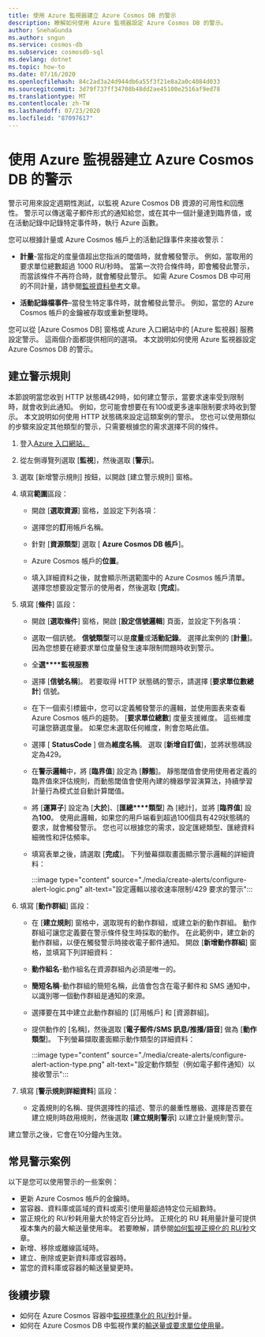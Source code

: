 ```yaml
---
title: 使用 Azure 監視器建立 Azure Cosmos DB 的警示
description: 瞭解如何使用 Azure 監視器設定 Azure Cosmos DB 的警示。
author: SnehaGunda
ms.author: sngun
ms.service: cosmos-db
ms.subservice: cosmosdb-sql
ms.devlang: dotnet
ms.topic: how-to
ms.date: 07/16/2020
ms.openlocfilehash: 84c2ad3a24d944db6a55f3f21e8a2a0c4084d033
ms.sourcegitcommit: 3d79f737ff34708b48dd2ae45100e2516af9ed78
ms.translationtype: MT
ms.contentlocale: zh-TW
ms.lasthandoff: 07/23/2020
ms.locfileid: "87097617"
---
```

# <a name="create-alerts-for-azure-cosmos-db-using-azure-monitor"></a>使用 Azure 監視器建立 Azure Cosmos DB 的警示

警示可用來設定週期性測試，以監視 Azure Cosmos DB 資源的可用性和回應性。 警示可以傳送電子郵件形式的通知給您，或在其中一個計量達到臨界值，或在活動記錄中記錄特定事件時，執行 Azure 函數。

您可以根據計量或 Azure Cosmos 帳戶上的活動記錄事件來接收警示：

* **計量**-當指定的度量值超出您指派的閾值時，就會觸發警示。 例如，當取用的要求單位總數超過 1000 RU/秒時。 當第一次符合條件時，即會觸發此警示，而當該條件不再符合時，就會觸發此警示。 如需 Azure Cosmos DB 中可用的不同計量，請參閱[監視資料參考](monitor-cosmos-db-reference.md#metrics)文章。

* **活動記錄檔事件**–當發生特定事件時，就會觸發此警示。 例如，當您的 Azure Cosmos 帳戶的金鑰被存取或重新整理時。

您可以從 [Azure Cosmos DB] 窗格或 Azure 入口網站中的 [Azure 監視器] 服務設定警示。 這兩個介面都提供相同的選項。 本文說明如何使用 Azure 監視器設定 Azure Cosmos DB 的警示。

## <a name="create-an-alert-rule"></a>建立警示規則

本節說明當您收到 HTTP 狀態碼429時，如何建立警示，當要求速率受到限制時，就會收到此通知。 例如，您可能會想要在有100或更多速率限制要求時收到警示。 本文說明如何使用 HTTP 狀態碼來設定這類案例的警示。 您也可以使用類似的步驟來設定其他類型的警示，只需要根據您的需求選擇不同的條件。

1. 登入[Azure 入口網站。](https://portal.azure.com/)

1. 從左側導覽列選取 [**監視**]，然後選取 [**警示**]。

1. 選取 [新增警示規則] 按鈕，以開啟 [建立警示規則] 窗格。  

1. 填寫**範圍**區段：

   * 開啟 [**選取資源**] 窗格，並設定下列各項：

   * 選擇您的**訂**用帳戶名稱。

   * 針對 [**資源類型**] 選取 [ **Azure Cosmos DB 帳戶**]。

   * Azure Cosmos 帳戶的**位置**。

   * 填入詳細資料之後，就會顯示所選範圍中的 Azure Cosmos 帳戶清單。 選擇您想要設定警示的使用者，然後選取 [**完成**]。

1. 填寫 [**條件**] 區段：

   * 開啟 [**選取條件**] 窗格，開啟 [**設定信號邏輯**] 頁面，並設定下列各項：

   * 選取一個訊號。 **信號類型**可以是**度量**或**活動記錄**。 選擇此案例的 [**計量**]。 因為您想要在總要求單位度量發生速率限制問題時收到警示。

   * 全**選****監視服務**

   * 選擇 [**信號名稱**]。 若要取得 HTTP 狀態碼的警示，請選擇 [**要求單位數總計**] 信號。

   * 在下一個索引標籤中，您可以定義觸發警示的邏輯，並使用圖表來查看 Azure Cosmos 帳戶的趨勢。 [**要求單位總數**] 度量支援維度。 這些維度可讓您篩選度量。 如果您未選取任何維度，則會忽略此值。

   * 選擇 [ **StatusCode** ] 做為**維度名稱**。 選取 [**新增自訂值**]，並將狀態碼設定為429。

   * 在**警示邏輯**中，將 [**臨界值**] 設定為 [**靜態**]。 靜態閾值會使用使用者定義的臨界值來評估規則，而動態閾值會使用內建的機器學習演算法，持續學習計量行為模式並自動計算閾值。

   * 將 [**運算子**] 設定為 [**大於**]、[**匯總****類型**] 為 [總計]，並將 [**臨界值**] 設為**100**。 使用此邏輯，如果您的用戶端看到超過100個具有429狀態碼的要求，就會觸發警示。 您也可以根據您的需求，設定匯總類型、匯總資料細微性和評估頻率。

   * 填寫表單之後，請選取 [**完成**]。 下列螢幕擷取畫面顯示警示邏輯的詳細資料：

     :::image type="content" source="./media/create-alerts/configure-alert-logic.png" alt-text="設定邏輯以接收速率限制/429 要求的警示":::

1. 填寫 [**動作群組**] 區段：

   * 在 [**建立規則**] 窗格中，選取現有的動作群組，或建立新的動作群組。 動作群組可讓您定義要在警示條件發生時採取的動作。 在此範例中，建立新的動作群組，以便在觸發警示時接收電子郵件通知。 開啟 [**新增動作群組**] 窗格，並填寫下列詳細資料：

   * **動作組名**-動作組名在資源群組內必須是唯一的。

   * **簡短名稱**-動作群組的簡短名稱，此值會包含在電子郵件和 SMS 通知中，以識別哪一個動作群組是通知的來源。

   * 選擇要在其中建立此動作群組的 [訂用帳戶] 和 [資源群組]。  

   * 提供動作的 [名稱]，然後選取 [**電子郵件/SMS 訊息/推播/語音**] 做為 [**動作類型**]。 下列螢幕擷取畫面顯示動作類型的詳細資料：

     :::image type="content" source="./media/create-alerts/configure-alert-action-type.png" alt-text="設定動作類型（例如電子郵件通知）以接收警示":::

1. 填寫 [**警示規則詳細資料**] 區段：

   * 定義規則的名稱、提供選擇性的描述、警示的嚴重性層級、選擇是否要在建立規則時啟用規則，然後選取 [**建立規則警示**] 以建立計量規則警示。

建立警示之後，它會在10分鐘內生效。

## <a name="common-alerting-scenarios"></a>常見警示案例

以下是您可以使用警示的一些案例：

* 更新 Azure Cosmos 帳戶的金鑰時。
* 當容器、資料庫或區域的資料或索引使用量超過特定位元組數時。
* 當正規化的 RU/秒耗用量大於特定百分比時。 正規化的 RU 耗用量計量可提供複本集內的最大輸送量使用率。 若要瞭解，請參閱[如何監視正規化的 RU/秒](monitor-normalized-request-units.md)文章。  
* 新增、移除或離線區域時。
* 建立、刪除或更新資料庫或容器時。
* 當您的資料庫或容器的輸送量變更時。

## <a name="next-steps"></a>後續步驟

* 如何在 Azure Cosmos 容器中[監視標準化的 RU/秒](monitor-normalized-request-units.md)計量。
* 如何在 Azure Cosmos DB 中監視作業的[輸送量或要求單位使用量](monitor-request-unit-usage.md)。